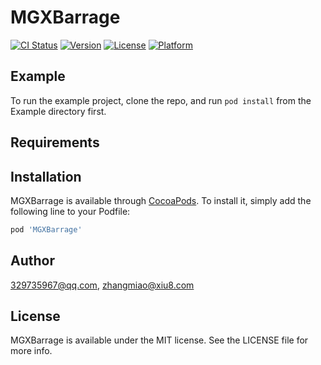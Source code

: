 # MGXBarrage

[![CI Status](https://img.shields.io/travis/329735967@qq.com/MGXBarrage.svg?style=flat)](https://travis-ci.org/329735967@qq.com/MGXBarrage)
[![Version](https://img.shields.io/cocoapods/v/MGXBarrage.svg?style=flat)](https://cocoapods.org/pods/MGXBarrage)
[![License](https://img.shields.io/cocoapods/l/MGXBarrage.svg?style=flat)](https://cocoapods.org/pods/MGXBarrage)
[![Platform](https://img.shields.io/cocoapods/p/MGXBarrage.svg?style=flat)](https://cocoapods.org/pods/MGXBarrage)

## Example

To run the example project, clone the repo, and run `pod install` from the Example directory first.

## Requirements

## Installation

MGXBarrage is available through [CocoaPods](https://cocoapods.org). To install
it, simply add the following line to your Podfile:

```ruby
pod 'MGXBarrage'
```

## Author

329735967@qq.com, zhangmiao@xiu8.com

## License

MGXBarrage is available under the MIT license. See the LICENSE file for more info.
